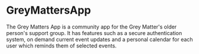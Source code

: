 # GreyMattersApp

The Grey Matters App is a community app for the Grey Matter's older person's support group. It has features such as a secure
authentication system, on demand current event updates and a personal calendar for each user which reminds them of selected events.

